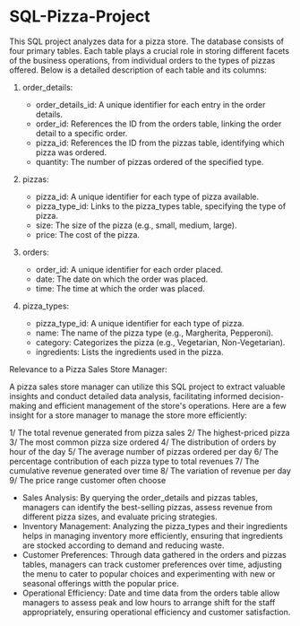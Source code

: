 # SQL-Pizza-Project

This SQL project analyzes data for a pizza store. The database consists of four primary tables. Each table plays a crucial role in storing different facets of the business operations, from individual orders to the types of pizzas offered. Below is a detailed description of each table and its columns:

1. order_details:
   - order_details_id: A unique identifier for each entry in the order details.
   - order_id: References the ID from the orders table, linking the order detail to a specific order.
   - pizza_id: References the ID from the pizzas table, identifying which pizza was ordered.
   - quantity: The number of pizzas ordered of the specified type.

2. pizzas:
   - pizza_id: A unique identifier for each type of pizza available.
   - pizza_type_id: Links to the pizza_types table, specifying the type of pizza.
   - size: The size of the pizza (e.g., small, medium, large).
   - price: The cost of the pizza.

3. orders:
   - order_id: A unique identifier for each order placed.
   - date: The date on which the order was placed.
   - time: The time at which the order was placed.

4. pizza_types:
   - pizza_type_id: A unique identifier for each type of pizza.
   - name: The name of the pizza type (e.g., Margherita, Pepperoni).
   - category: Categorizes the pizza (e.g., Vegetarian, Non-Vegetarian).
   - ingredients: Lists the ingredients used in the pizza.

Relevance to a Pizza Sales Store Manager:

A pizza sales store manager can utilize this SQL project to extract valuable insights and conduct detailed data analysis, facilitating informed decision-making and efficient management of the store's operations. Here are a few insight for a store manager to manage the store more efficiently:

1/ The total revenue generated from pizza sales
2/ The highest-priced pizza
3/ The most common pizza size ordered
4/ The distribution of orders by hour of the day
5/ The average number of pizzas ordered per day
6/ The percentage contribution of each pizza type to total revenues
7/ The cumulative revenue generated over time
8/ The variation of revenue per day
9/ The price range customer often choose

- Sales Analysis: By querying the order_details and pizzas tables, managers can identify the best-selling pizzas, assess revenue from different pizza sizes, and evaluate pricing strategies.
- Inventory Management: Analyzing the pizza_types and their ingredients helps in managing inventory more efficiently, ensuring that ingredients are stocked according to demand and reducing waste.
- Customer Preferences: Through data gathered in the orders and pizzas tables, managers can track customer preferences over time, adjusting the menu to cater to popular choices and experimenting with new or seasonal offerings witth the popular price.
- Operational Efficiency: Date and time data from the orders table allow managers to assess peak and low hours to arrange shift for the staff appropriately, ensuring operational efficiency and customer satisfaction.
